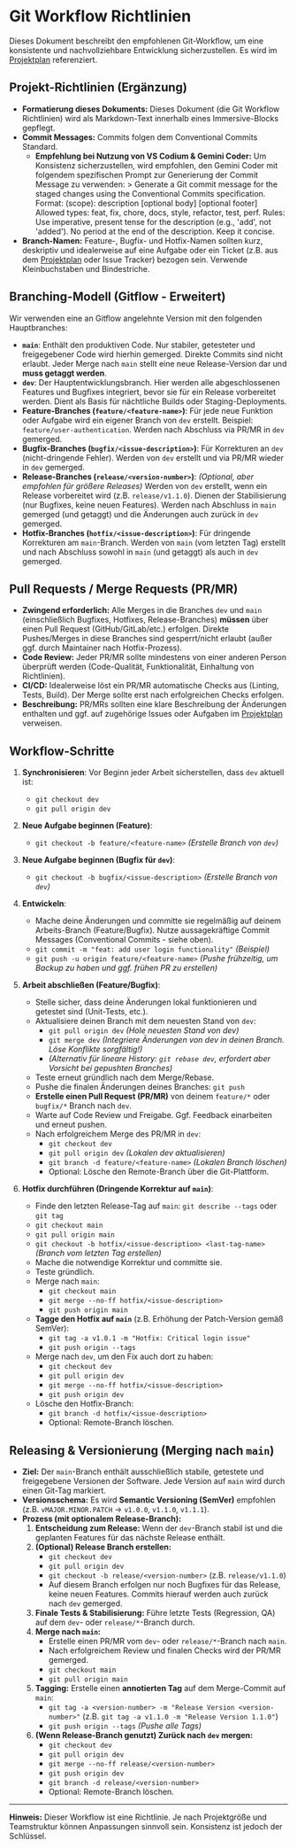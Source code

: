 # Git Workflow Richtlinien

Dieses Dokument beschreibt den empfohlenen Git-Workflow, um eine konsistente und nachvollziehbare Entwicklung sicherzustellen. Es wird im [Projektplan](PROJEKTPLAN.md) referenziert.

## Projekt-Richtlinien (Ergänzung)

* **Formatierung dieses Dokuments:** Dieses Dokument (die Git Workflow Richtlinien) wird als Markdown-Text innerhalb eines Immersive-Blocks gepflegt.
* **Commit Messages:** Commits folgen dem Conventional Commits Standard.
    * **Empfehlung bei Nutzung von VS Codium & Gemini Coder:** Um Konsistenz sicherzustellen, wird empfohlen, den Gemini Coder mit folgendem spezifischen Prompt zur Generierung der Commit Message zu verwenden: > Generate a Git commit message for the staged changes using the Conventional Commits specification.  Format: <type>(scope): description  [optional body]  [optional footer]  Allowed types: feat, fix, chore, docs, style, refactor, test, perf. Rules: Use imperative, present tense for the description (e.g., 'add', not 'added'). No period at the end of the description. Keep it concise.
* **Branch-Namen:** Feature-, Bugfix- und Hotfix-Namen sollten kurz, deskriptiv und idealerweise auf eine Aufgabe oder ein Ticket (z.B. aus dem [Projektplan](PROJEKTPLAN.md) oder Issue Tracker) bezogen sein. Verwende Kleinbuchstaben und Bindestriche.

## Branching-Modell (Gitflow - Erweitert)

Wir verwenden eine an Gitflow angelehnte Version mit den folgenden Hauptbranches:

* **`main`**: Enthält den produktiven Code. Nur stabiler, getesteter und freigegebener Code wird hierhin gemerged. Direkte Commits sind nicht erlaubt. Jeder Merge nach `main` stellt eine neue Release-Version dar und **muss getaggt werden**.
* **`dev`**: Der Hauptentwicklungsbranch. Hier werden alle abgeschlossenen Features und Bugfixes integriert, bevor sie für ein Release vorbereitet werden. Dient als Basis für nächtliche Builds oder Staging-Deployments.
* **Feature-Branches (`feature/<feature-name>`)**: Für jede neue Funktion oder Aufgabe wird ein eigener Branch von `dev` erstellt. Beispiel: `feature/user-authentication`. Werden nach Abschluss via PR/MR in `dev` gemerged.
* **Bugfix-Branches (`bugfix/<issue-description>`)**: Für Korrekturen an `dev` (nicht-dringende Fehler). Werden von `dev` erstellt und via PR/MR wieder in `dev` gemerged.
* **Release-Branches (`release/<version-number>`)**: *(Optional, aber empfohlen für größere Releases)* Werden von `dev` erstellt, wenn ein Release vorbereitet wird (z.B. `release/v1.1.0`). Dienen der Stabilisierung (nur Bugfixes, keine neuen Features). Werden nach Abschluss in `main` gemerged (und getaggt) und die Änderungen auch zurück in `dev` gemerged.
* **Hotfix-Branches (`hotfix/<issue-description>`)**: Für dringende Korrekturen am `main`-Branch. Werden von `main` (vom letzten Tag) erstellt und nach Abschluss sowohl in `main` (und getaggt) als auch in `dev` gemerged.

## Pull Requests / Merge Requests (PR/MR)

* **Zwingend erforderlich:** Alle Merges in die Branches `dev` und `main` (einschließlich Bugfixes, Hotfixes, Release-Branches) **müssen** über einen Pull Request (GitHub/GitLab/etc.) erfolgen. Direkte Pushes/Merges in diese Branches sind gesperrt/nicht erlaubt (außer ggf. durch Maintainer nach Hotfix-Prozess).
* **Code Review:** Jeder PR/MR sollte mindestens von einer anderen Person überprüft werden (Code-Qualität, Funktionalität, Einhaltung von Richtlinien).
* **CI/CD:** Idealerweise löst ein PR/MR automatische Checks aus (Linting, Tests, Build). Der Merge sollte erst nach erfolgreichen Checks erfolgen.
* **Beschreibung:** PR/MRs sollten eine klare Beschreibung der Änderungen enthalten und ggf. auf zugehörige Issues oder Aufgaben im [Projektplan](PROJEKTPLAN.md) verweisen.

## Workflow-Schritte

1.  **Synchronisieren**: Vor Beginn jeder Arbeit sicherstellen, dass `dev` aktuell ist:
    * `git checkout dev`
    * `git pull origin dev`

2.  **Neue Aufgabe beginnen (Feature)**:
    * `git checkout -b feature/<feature-name>` *(Erstelle Branch von `dev`)*

3.  **Neue Aufgabe beginnen (Bugfix für `dev`)**:
    * `git checkout -b bugfix/<issue-description>` *(Erstelle Branch von `dev`)*

4.  **Entwickeln**:
    * Mache deine Änderungen und committe sie regelmäßig auf deinem Arbeits-Branch (Feature/Bugfix). Nutze aussagekräftige Commit Messages (Conventional Commits - siehe oben).
    * `git commit -m "feat: add user login functionality"` *(Beispiel)*
    * `git push -u origin feature/<feature-name>` *(Pushe frühzeitig, um Backup zu haben und ggf. frühen PR zu erstellen)*

5.  **Arbeit abschließen (Feature/Bugfix)**:
    * Stelle sicher, dass deine Änderungen lokal funktionieren und getestet sind (Unit-Tests, etc.).
    * Aktualisiere deinen Branch mit dem neuesten Stand von `dev`:
        * `git pull origin dev` *(Hole neuesten Stand von dev)*
        * `git merge dev` *(Integriere Änderungen von dev in deinen Branch. Löse Konflikte sorgfältig!)*
        * *(Alternativ für lineare History: `git rebase dev`, erfordert aber Vorsicht bei gepushten Branches)*
    * Teste erneut gründlich nach dem Merge/Rebase.
    * Pushe die finalen Änderungen deines Branches: `git push`
    * **Erstelle einen Pull Request (PR/MR)** von deinem `feature/*` oder `bugfix/*` Branch nach `dev`.
    * Warte auf Code Review und Freigabe. Ggf. Feedback einarbeiten und erneut pushen.
    * Nach erfolgreichem Merge des PR/MR in `dev`:
        * `git checkout dev`
        * `git pull origin dev` *(Lokalen dev aktualisieren)*
        * `git branch -d feature/<feature-name>` *(Lokalen Branch löschen)*
        * Optional: Lösche den Remote-Branch über die Git-Plattform.

6.  **Hotfix durchführen (Dringende Korrektur auf `main`)**:
    * Finde den letzten Release-Tag auf `main`: `git describe --tags` oder `git tag`
    * `git checkout main`
    * `git pull origin main`
    * `git checkout -b hotfix/<issue-description> <last-tag-name>` *(Branch vom letzten Tag erstellen)*
    * Mache die notwendige Korrektur und committe sie.
    * Teste gründlich.
    * Merge nach `main`:
        * `git checkout main`
        * `git merge --no-ff hotfix/<issue-description>`
        * `git push origin main`
    * **Tagge den Hotfix auf `main`** (z.B. Erhöhung der Patch-Version gemäß SemVer):
        * `git tag -a v1.0.1 -m "Hotfix: Critical login issue"`
        * `git push origin --tags`
    * Merge nach `dev`, um den Fix auch dort zu haben:
        * `git checkout dev`
        * `git pull origin dev`
        * `git merge --no-ff hotfix/<issue-description>`
        * `git push origin dev`
    * Lösche den Hotfix-Branch:
        * `git branch -d hotfix/<issue-description>`
        * Optional: Remote-Branch löschen.

## Releasing & Versionierung (Merging nach `main`)

* **Ziel:** Der `main`-Branch enthält ausschließlich stabile, getestete und freigegebene Versionen der Software. Jede Version auf `main` wird durch einen Git-Tag markiert.
* **Versionsschema:** Es wird **Semantic Versioning (SemVer)** empfohlen (z.B. `vMAJOR.MINOR.PATCH` -> `v1.0.0`, `v1.1.0`, `v1.1.1`).
* **Prozess (mit optionalem Release-Branch):**
    1.  **Entscheidung zum Release:** Wenn der `dev`-Branch stabil ist und die geplanten Features für das nächste Release enthält.
    2.  **(Optional) Release Branch erstellen:**
        * `git checkout dev`
        * `git pull origin dev`
        * `git checkout -b release/<version-number>` (z.B. `release/v1.1.0`)
        * Auf diesem Branch erfolgen nur noch Bugfixes für das Release, keine neuen Features. Commits hierauf werden auch zurück nach `dev` gemerged.
    3.  **Finale Tests & Stabilisierung:** Führe letzte Tests (Regression, QA) auf dem `dev`- oder `release/*`-Branch durch.
    4.  **Merge nach `main`:**
        * Erstelle einen PR/MR vom `dev`- oder `release/*`-Branch nach `main`.
        * Nach erfolgreichem Review und finalen Checks wird der PR/MR gemerged.
        * `git checkout main`
        * `git pull origin main`
    5.  **Tagging:** Erstelle einen **annotierten Tag** auf dem Merge-Commit auf `main`:
        * `git tag -a <version-number> -m "Release Version <version-number>"` (z.B. `git tag -a v1.1.0 -m "Release Version 1.1.0"`)
        * `git push origin --tags` *(Pushe alle Tags)*
    6.  **(Wenn Release-Branch genutzt) Zurück nach `dev` mergen:**
        * `git checkout dev`
        * `git pull origin dev`
        * `git merge --no-ff release/<version-number>`
        * `git push origin dev`
        * `git branch -d release/<version-number>`
        * Optional: Remote-Branch löschen.

---

**Hinweis:** Dieser Workflow ist eine Richtlinie. Je nach Projektgröße und Teamstruktur können Anpassungen sinnvoll sein. Konsistenz ist jedoch der Schlüssel.
